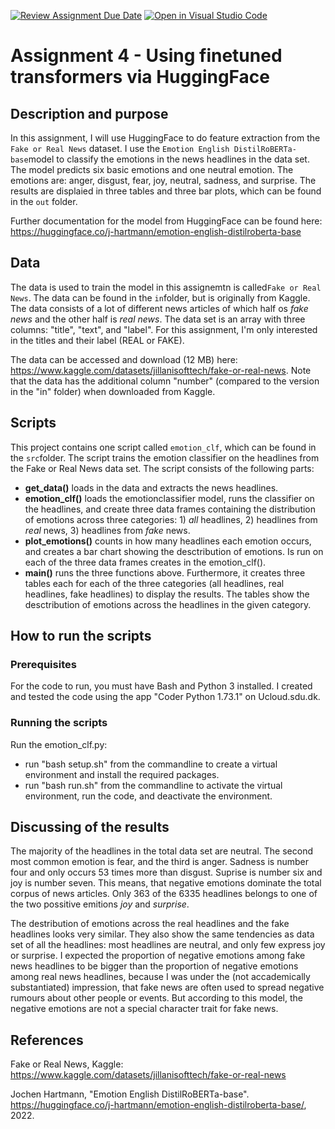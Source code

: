 [![Review Assignment Due Date](https://classroom.github.com/assets/deadline-readme-button-24ddc0f5d75046c5622901739e7c5dd533143b0c8e959d652212380cedb1ea36.svg)](https://classroom.github.com/a/BhnScEmU)
[![Open in Visual Studio Code](https://classroom.github.com/assets/open-in-vscode-718a45dd9cf7e7f842a935f5ebbe5719a5e09af4491e668f4dbf3b35d5cca122.svg)](https://classroom.github.com/online_ide?assignment_repo_id=10838296&assignment_repo_type=AssignmentRepo)
# Assignment 4 - Using finetuned transformers via HuggingFace

## Description and purpose
In this assignment, I will use HuggingFace to do feature extraction from the ```Fake or Real News``` dataset. I use the ```Emotion English DistilRoBERTa-base```model to classify the emotions in the news headlines in the data set. The model predicts six basic emotions and one neutral emotion. The emotions are: anger, disgust, fear, joy, neutral, sadness, and surprise. The results are displaied in three tables and three bar plots,  which can be found in the ```out``` folder.

Further documentation for the model from HuggingFace can be found here: https://huggingface.co/j-hartmann/emotion-english-distilroberta-base 

## Data
The data is used to train the model in this assignemtn is called```Fake or Real News```. The data can be found in the ```in```folder, but is originally from Kaggle. The data consists of a lot of different news articles of which half os _fake news_ and the other half is _real news_. The data set is an array with three columns: "title", "text", and "label". For this assignment, I'm only interested in the titles and their label (REAL or FAKE). 

The data can be accessed and download (12 MB) here: https://www.kaggle.com/datasets/jillanisofttech/fake-or-real-news. Note that the data has the additional column "number" (compared to the version in the "in" folder) when downloaded from Kaggle. 

## Scripts
This project contains one script called ```emotion_clf```, which can be found in the ```src```folder. The script trains the emotion classifier on the headlines from the Fake or Real News data set. The script consists of the following parts:
- __get_data()__ loads in the data and extracts the news headlines. 
- __emotion_clf()__ loads the emotionclassifier model, runs the classifier on the headlines, and create three data frames containing the distribution of emotions across three categories: 1) _all_ headlines, 2) headlines from _real_ news, 3) headlines from _fake_ news.
- __plot_emotions()__ counts in how many headlines each emotion occurs, and creates a bar chart showing the desctribution of emotions. Is run on each of the three data frames creates in the emotion_clf(). 
- __main()__ runs the three functions above. Furthermore, it  creates three tables each for each of the three categories (all headlines, real headlines, fake headlines) to display the results. The tables show the desctribution of emotions across the headlines in the given category.


## How to run the scripts

### Prerequisites
For the code to run, you must have Bash and Python 3 installed. I created and tested the code using the app "Coder Python 1.73.1" on Ucloud.sdu.dk. 

### Running the scripts
Run the emotion_clf.py:
- run "bash setup.sh" from the commandline to create a virtual environment and install the required packages.
- run "bash run.sh" from the commandline to activate the virtual environment, run the code, and deactivate the environment.

## Discussing of the results

The majority of the headlines in the total data set are neutral. The second most common emotion is fear, and the third is anger. Sadness is number four and only occurs 53 times more than disgust. Suprise is number six and joy is number seven. This means, that negative emotions dominate the total corpus of news articles. Only 363 of the 6335 headlines belongs to one of the two possitive emitions _joy_ and _surprise_. 

The destribution of emotions across the real headlines and the fake headlines looks very similar. They also show the same tendencies as data set of all the headlines: most headlines are neutral, and only few express joy or surprise. 
I expected the proportion of negative emotions among fake news headlines to be bigger than the proportion of negative emotions among real news headlines, because I was under the (not accademically substantiated) impression, that fake news are often used to spread negative rumours about other people or events. But according to this model, the negative emotions are not a special character trait for fake news. 

## References
Fake or Real News, Kaggle: https://www.kaggle.com/datasets/jillanisofttech/fake-or-real-news 

Jochen Hartmann, "Emotion English DistilRoBERTa-base". https://huggingface.co/j-hartmann/emotion-english-distilroberta-base/, 2022.
